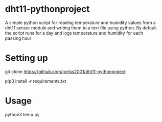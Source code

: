 # dht11-pythonproject
A simple python script for reading temperature and humidity values from a dht11 sensor module and writing them to a text file  using python. By default the script runs for a day and logs temperature and humidity for each passing hour
#
# Setting up
git clone https://github.com/joelss2001/dht11-pythonproject

pip3 install -r requirements.txt

# Usage
python3 temp.py
